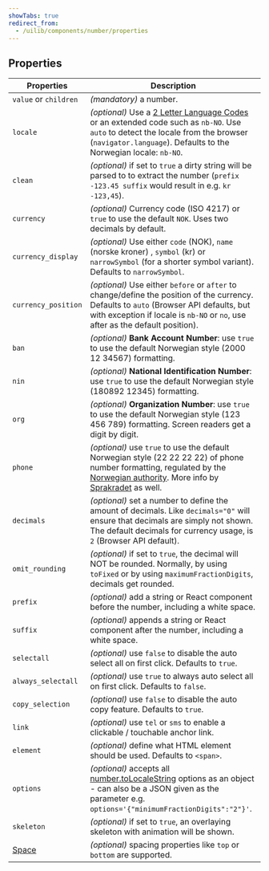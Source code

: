 ```yaml
---
showTabs: true
redirect_from:
  - /uilib/components/number/properties
---
```


## Properties

| Properties                                  | Description                                                                                                                                                                                                                                                                                   |
| ------------------------------------------- | --------------------------------------------------------------------------------------------------------------------------------------------------------------------------------------------------------------------------------------------------------------------------------------------- |
| `value` or `children`                       | _(mandatory)_ a number.                                                                                                                                                                                                                                                                       |
| `locale`                                    | _(optional)_ Use a [2 Letter Language Codes](https://www.sitepoint.com/iso-2-letter-language-codes/) or an extended code such as `nb-NO`. Use `auto` to detect the locale from the browser (`navigator.language`). Defaults to the Norwegian locale: `nb-NO`.                                 |
| `clean`                                     | _(optional)_ if set to `true` a dirty string will be parsed to to extract the number (`prefix -123.45 suffix` would result in e.g. `kr -123,45`).                                                                                                                                             |
| `currency`                                  | _(optional)_ Currency code (ISO 4217) or `true` to use the default `NOK`. Uses two decimals by default.                                                                                                                                                                                       |
| `currency_display`                          | _(optional)_ Use either `code` (NOK), `name` (norske kroner) , `symbol` (kr) or `narrowSymbol` (for a shorter symbol variant). Defaults to `narrowSymbol`.                                                                                                                                    |
| `currency_position`                         | _(optional)_ Use either `before` or `after` to change/define the position of the currency. Defaults to `auto` (Browser API defaults, but with exception if locale is `nb-NO` or `no`, use after as the default position).                                                                     |
| `ban`                                       | _(optional)_ **Bank Account Number**: use `true` to use the default Norwegian style (2000 12 34567) formatting.                                                                                                                                                                               |
| `nin`                                       | _(optional)_ **National Identification Number**: use `true` to use the default Norwegian style (180892 12345) formatting.                                                                                                                                                                     |
| `org`                                       | _(optional)_ **Organization Number**: use `true` to use the default Norwegian style (123 456 789) formatting. Screen readers get a digit by digit.                                                                                                                                            |
| `phone`                                     | _(optional)_ use `true` to use the default Norwegian style (22 22 22 22) of phone number formatting, regulated by the [Norwegian authority](https://lovdata.no/forskrift/2004-02-16-426/§16). More info by [Sprakradet](https://www.sprakradet.no/sprakhjelp/Skriveregler/Dato/#tlf) as well. |
| `decimals`                                  | _(optional)_ set a number to define the amount of decimals. Like `decimals="0"` will ensure that decimals are simply not shown. The default decimals for currency usage, is `2` (Browser API default).                                                                                        |
| `omit_rounding`                             | _(optional)_ if set to `true`, the decimal will NOT be rounded. Normally, by using `toFixed` or by using `maximumFractionDigits`, decimals get rounded.                                                                                                                                       |
| `prefix`                                    | _(optional)_ add a string or React component before the number, including a white space.                                                                                                                                                                                                      |
| `suffix`                                    | _(optional)_ appends a string or React component after the number, including a white space.                                                                                                                                                                                                   |
| `selectall`                                 | _(optional)_ use `false` to disable the auto select all on first click. Defaults to `true`.                                                                                                                                                                                                   |
| `always_selectall`                          | _(optional)_ use `true` to always auto select all on first click. Defaults to `false`.                                                                                                                                                                                                        |
| `copy_selection`                            | _(optional)_ use `false` to disable the auto copy feature. Defaults to `true`.                                                                                                                                                                                                                |
| `link`                                      | _(optional)_ use `tel` or `sms` to enable a clickable / touchable anchor link.                                                                                                                                                                                                                |
| `element`                                   | _(optional)_ define what HTML element should be used. Defaults to `<span>`.                                                                                                                                                                                                                   |
| `options`                                   | _(optional)_ accepts all [number.toLocaleString](https://developer.mozilla.org/en-US/docs/Web/JavaScript/Reference/Global_Objects/Number/toLocaleString) options as an object - can also be a JSON given as the parameter e.g. `options='{"minimumFractionDigits":"2"}'`.                     |
| `skeleton`                                  | _(optional)_ if set to `true`, an overlaying skeleton with animation will be shown.                                                                                                                                                                                                           |
| [Space](/uilib/components/space/properties) | _(optional)_ spacing properties like `top` or `bottom` are supported.                                                                                                                                                                                                                         |

<!-- 40 00 00 00–49 99 99 99: 8-sifrede nummer for landmobile tjenester -->
